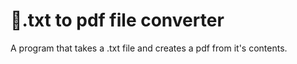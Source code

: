 # 📂.txt to pdf file converter

A program that takes a .txt file and creates a pdf from it's contents.
